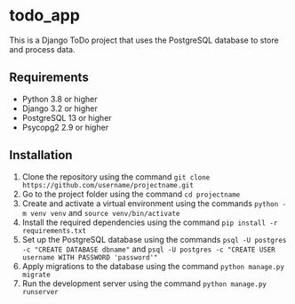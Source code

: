 # todo_app

This is a Django ToDo project that uses the PostgreSQL database to store and process data.

## Requirements

- Python 3.8 or higher
- Django 3.2 or higher
- PostgreSQL 13 or higher
- Psycopg2 2.9 or higher

## Installation

1. Clone the repository using the command `git clone https://github.com/username/projectname.git`
2. Go to the project folder using the command `cd projectname`
3. Create and activate a virtual environment using the commands `python -m venv venv` and `source venv/bin/activate`
4. Install the required dependencies using the command `pip install -r requirements.txt`
5. Set up the PostgreSQL database using the commands `psql -U postgres -c "CREATE DATABASE dbname"` and `psql -U postgres -c "CREATE USER username WITH PASSWORD 'password'"`
6. Apply migrations to the database using the command `python manage.py migrate`
7. Run the development server using the command `python manage.py runserver`
